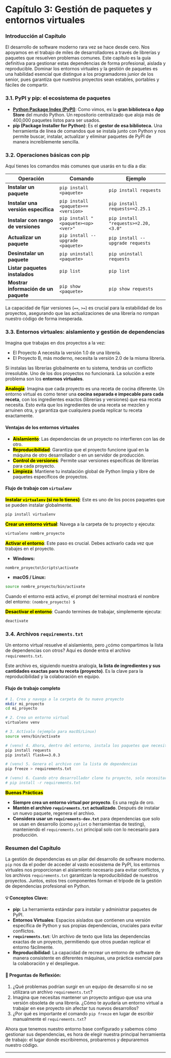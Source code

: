 # Capítulo 3: Gestión de paquetes y entornos virtuales

### Introducción al Capítulo

El desarrollo de software moderno rara vez se hace desde cero. Nos apoyamos en el trabajo de miles de desarrolladores a través de librerías y paquetes que resuelven problemas comunes. Este capítulo es la guía definitiva para gestionar estas dependencias de forma profesional, aislada y reproducible. Dominar los entornos virtuales y la gestión de paquetes es una habilidad esencial que distingue a los programadores junior de los senior, pues garantiza que nuestros proyectos sean estables, portables y fáciles de compartir.

### **3.1. PyPI y pip: el ecosistema de paquetes**

* [**Python Package Index (PyPI)**](https://pypi.org/): Como vimos, es la **gran biblioteca o App Store** del mundo Python. Un repositorio centralizado que aloja más de 400,000 paquetes listos para ser usados.
* **pip (Package Installer for Python)**: Es el **gestor de esa biblioteca.** Una herramienta de línea de comandos que se instala junto con Python y nos permite buscar, instalar, actualizar y eliminar paquetes de PyPI de manera increíblemente sencilla.

### **3.2. Operaciones básicas con pip**

Aquí tienes los comandos más comunes que usarás en tu día a día:

| Operación                             | Comando                            | Ejemplo                             |
| ------------------------------------- | ---------------------------------- | ----------------------------------- |
| **Instalar un paquete**               | `pip install <paquete>`            | `pip install requests`              |
| **Instalar una versión específica**   | `pip install <paquete>==<version>` | `pip install requests==2.25.1`      |
| **Instalar con rango de versiones**   | `pip install "<paquete><op><ver>"` | `pip install "requests>=2.20,<3.0"` |
| **Actualizar un paquete**             | `pip install --upgrade <paquete>`  | `pip install --upgrade requests`    |
| **Desinstalar un paquete**            | `pip uninstall <paquete>`          | `pip uninstall requests`            |
| **Listar paquetes instalados**        | `pip list`                         | `pip list`                          |
| **Mostrar información de un paquete** | `pip show <paquete>`               | `pip show requests`                 |

La capacidad de fijar versiones (`==`, `>=`) es crucial para la estabilidad de los proyectos, asegurando que las actualizaciones de una librería no rompan nuestro código de forma inesperada.

### **3.3. Entornos virtuales: aislamiento y gestión de dependencias**

Imagina que trabajas en dos proyectos a la vez:

* El Proyecto A necesita la versión 1.0 de una librería.
* El Proyecto B, más moderno, necesita la versión 2.0 de la misma librería.

Si instalas las librerías globalmente en tu sistema, tendrás un conflicto irresoluble. Uno de los dos proyectos no funcionará. La solución a este problema son los **entornos virtuales**.

<mark style="background-color:yellow;">**Analogía**</mark>: Imagina que cada proyecto es una receta de cocina diferente. Un entorno virtual es como tener una **cocina separada e impecable para cada receta**, con los ingredientes exactos (librerías y versiones) que esa receta necesita. Esto evita que los ingredientes de una receta se mezclen y arruinen otra, y garantiza que cualquiera pueda replicar tu receta exactamente.

#### **Ventajas de los entornos virtuales**

* <mark style="background-color:$primary;">**Aislamiento**</mark>: Las dependencias de un proyecto no interfieren con las de otro.
* <mark style="background-color:$primary;">**Reproducibilidad**</mark>: Garantiza que el proyecto funcione igual en la máquina de otro desarrollador o en un servidor de producción.
* <mark style="background-color:$primary;">**Control de versiones**</mark>: Permite usar versiones específicas de librerías para cada proyecto.
* <mark style="background-color:$primary;">**Limpieza**</mark>: Mantiene tu instalación global de Python limpia y libre de paquetes específicos de proyectos.

#### Flujo de trabajo con `virtualenv`

<mark style="background-color:$primary;">**Instalar**</mark><mark style="background-color:$primary;">**&#x20;**</mark><mark style="background-color:$primary;">**`virtualenv`**</mark><mark style="background-color:$primary;">**&#x20;**</mark><mark style="background-color:$primary;">**(si no lo tienes)**</mark>: Este es uno de los pocos paquetes que se pueden instalar globalmente.

```bash
pip install virtualenv
```

<mark style="background-color:$primary;">**Crear un entorno virtual**</mark>: Navega a la carpeta de tu proyecto y ejecuta:

```bash
virtualenv nombre_proyecto
```

<mark style="background-color:$primary;">**Activar el entorno**</mark>: Este paso es crucial. Debes activarlo cada vez que trabajes en el proyecto.

* **Windows:**

```bash
nombre_proyecto\Scripts\activate
```

* **macOS / Linux:**

```bash
source nombre_proyecto/bin/activate
```

Cuando el entorno está activo, el prompt del terminal mostrará el nombre del entorno: `(nombre_proyecto) $`

<mark style="background-color:$primary;">**Desactivar el entorno**</mark>: Cuando termines de trabajar, simplemente ejecuta:

```bash
deactivate
```

### **3.4. Archivos `requirements.txt`**

Un entorno virtual resuelve el aislamiento, pero ¿cómo compartimos la lista de dependencias con otros? Aquí es donde entra el archivo `requirements.txt`.

Este archivo es, siguiendo nuestra analogía, **la lista de ingredientes y sus cantidades exactas para tu receta (proyecto)**. Es la clave para la reproducibilidad y la colaboración en equipo.

#### **Flujo de trabajo completo**

```bash
# 1. Crea y navega a la carpeta de tu nuevo proyecto
mkdir mi_proyecto
cd mi_proyecto

# 2. Crea un entorno virtual
virtualenv venv

# 3. Actívalo (ejemplo para macOS/Linux)
source venv/bin/activate

# (venv) 4. Ahora, dentro del entorno, instala los paquetes que necesites
pip install requests
pip install flask==3.0.3

# (venv) 5. Genera el archivo con la lista de dependencias
pip freeze > requirements.txt

# (venv) 6. Cuando otro desarrollador clone tu proyecto, solo necesitará hacer:
# pip install -r requirements.txt
```

<mark style="background-color:$success;">**Buenas Prácticas**</mark>

* **Siempre crea un entorno virtual por proyecto**. Es una regla de oro.
* **Mantén el archivo `requirements.txt` actualizado**. Después de instalar un nuevo paquete, regenera el archivo.
* **Considera usar un `requirements-dev.txt`** para dependencias que solo se usan en desarrollo (como `pylint` o herramientas de testing), manteniendo el `requirements.txt` principal solo con lo necesario para producción.

### Resumen del Capítulo

La gestión de dependencias es un pilar del desarrollo de software moderno. `pip` nos da el poder de acceder al vasto ecosistema de PyPI, los entornos virtuales nos proporcionan el aislamiento necesario para evitar conflictos, y los archivos `requirements.txt` garantizan la reproducibilidad de nuestros proyectos. Juntos, estos tres componentes forman el trípode de la gestión de dependencias profesional en Python.

#### 💡 Conceptos Clave:

* **pip**: La herramienta estándar para instalar y administrar paquetes de PyPI.
* **Entornos Virtuales**: Espacios aislados que contienen una versión específica de Python y sus propias dependencias, cruciales para evitar conflictos.
* **`requirements.txt`**: Un archivo de texto que lista las dependencias exactas de un proyecto, permitiendo que otros puedan replicar el entorno fácilmente.
* **Reproducibilidad**: La capacidad de recrear un entorno de software de manera consistente en diferentes máquinas, una práctica esencial para la colaboración y el despliegue.

#### 🤔 Preguntas de Reflexión:

1. ¿Qué problemas podrían surgir en un equipo de desarrollo si no se utilizara un archivo `requirements.txt`?
2. Imagina que necesitas mantener un proyecto antiguo que usa una versión obsoleta de una librería. ¿Cómo te ayudaría un entorno virtual a trabajar en ese proyecto sin afectar tus nuevos desarrollos?
3. ¿Por qué es importante el comando `pip freeze` en lugar de escribir manualmente el `requirements.txt`?

Ahora que tenemos nuestro entorno base configurado y sabemos cómo gestionar sus dependencias, es hora de elegir nuestra principal herramienta de trabajo: el lugar donde escribiremos, probaremos y depuraremos nuestro código.

***
